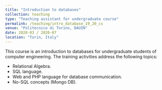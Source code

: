 ```yaml
---
title: "Introduction to databases"
collection: teaching
type: "Teaching assistant for undergraduate course"
permalink: /teaching/intro_database_19_20_cs
venue: "Politecnico di Torino, DAUIN"
date: 2020-03 / 2020-07
location: "Turin, Italy"
---
```


This course is an introduction to databases for undergraduate students of computer engineering. The training activities address the following topics:

* Relational Algebra.
* SQL language.
* Web and PHP language for database communication.
* No-SQL concepts (Mongo DB).
